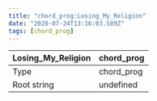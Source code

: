 ```yaml
---
title: "chord_prog:Losing_My_Religion"
date: "2020-07-24T13:16:03.589Z"
tags: [chord_prog]
---
```


|Losing_My_Religion|chord_prog|
|---|---|
|Type|chord_prog|
|Root string|undefined|

